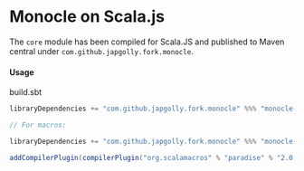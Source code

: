 # Monocle on Scala.js

The `core` module has been compiled for Scala.JS and published to Maven central under `com.github.japgolly.fork.monocle`.

#### Usage

build.sbt
```scala
libraryDependencies += "com.github.japgolly.fork.monocle" %%% "monocle-core" % "1.1.0"

// For macros:

libraryDependencies += "com.github.japgolly.fork.monocle" %%% "monocle-macro" % "1.1.0"

addCompilerPlugin(compilerPlugin("org.scalamacros" % "paradise" % "2.0.1" cross CrossVersion.full))
```

